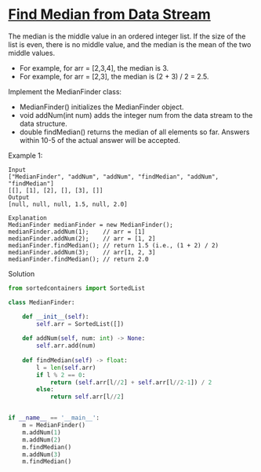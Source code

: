 # [Find Median from Data Stream](https://leetcode.com/problems/find-median-from-data-stream/)

The median is the middle value in an ordered integer list. If the size of the list is even, there is no middle value, and the median is the mean of the two middle values.

- For example, for arr = [2,3,4], the median is 3.
- For example, for arr = [2,3], the median is (2 + 3) / 2 = 2.5.

Implement the MedianFinder class:

- MedianFinder() initializes the MedianFinder object.
- void addNum(int num) adds the integer num from the data stream to the data structure.
- double findMedian() returns the median of all elements so far. Answers within 10-5 of the actual answer will be accepted.

Example 1:
```
Input
["MedianFinder", "addNum", "addNum", "findMedian", "addNum", "findMedian"]
[[], [1], [2], [], [3], []]
Output
[null, null, null, 1.5, null, 2.0]

Explanation
MedianFinder medianFinder = new MedianFinder();
medianFinder.addNum(1);    // arr = [1]
medianFinder.addNum(2);    // arr = [1, 2]
medianFinder.findMedian(); // return 1.5 (i.e., (1 + 2) / 2)
medianFinder.addNum(3);    // arr[1, 2, 3]
medianFinder.findMedian(); // return 2.0
```
Solution
```python
from sortedcontainers import SortedList

class MedianFinder:

    def __init__(self):
        self.arr = SortedList([])
        
    def addNum(self, num: int) -> None:
        self.arr.add(num)
        
    def findMedian(self) -> float:
        l = len(self.arr)
        if l % 2 == 0:
            return (self.arr[l//2] + self.arr[l//2-1]) / 2
        else:
            return self.arr[l//2]


if __name__ == '__main__':
    m = MedianFinder()
    m.addNum(1)
    m.addNum(2)
    m.findMedian()
    m.addNum(3)
    m.findMedian()
```
